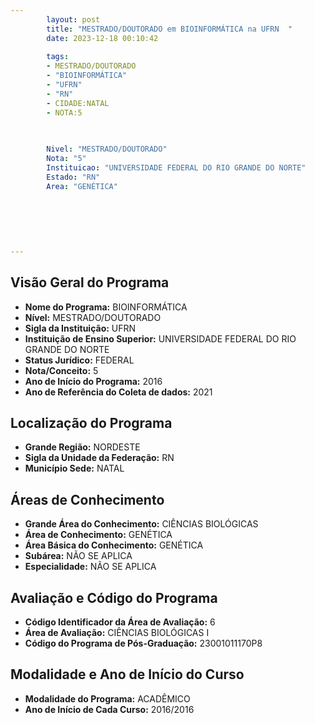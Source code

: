 ```yaml
---
        layout: post
        title: "MESTRADO/DOUTORADO em BIOINFORMÁTICA na UFRN  "
        date: 2023-12-18 00:10:42
     
        tags:
        - MESTRADO/DOUTORADO
        - "BIOINFORMÁTICA"
        - "UFRN"
        - "RN"
        - CIDADE:NATAL
        - NOTA:5
        
       

        Nivel: "MESTRADO/DOUTORADO"
        Nota: "5"
        Instituicao: "UNIVERSIDADE FEDERAL DO RIO GRANDE DO NORTE"
        Estado: "RN"
        Area: "GENÉTICA"
        
        
        
        
        
        
---
```

## Visão Geral do Programa
- **Nome do Programa:** BIOINFORMÁTICA
- **Nível:** MESTRADO/DOUTORADO
- **Sigla da Instituição:** UFRN
- **Instituição de Ensino Superior:** UNIVERSIDADE FEDERAL DO RIO GRANDE DO NORTE
- **Status Jurídico:** FEDERAL
- **Nota/Conceito:** 5
- **Ano de Início do Programa:** 2016
- **Ano de Referência do Coleta de dados:** 2021

## Localização do Programa
- **Grande Região:** NORDESTE
- **Sigla da Unidade da Federação:** RN
- **Município Sede:** NATAL

## Áreas de Conhecimento
- **Grande Área do Conhecimento:** CIÊNCIAS BIOLÓGICAS
- **Área de Conhecimento:** GENÉTICA
- **Área Básica do Conhecimento:** GENÉTICA
- **Subárea:** NÃO SE APLICA
- **Especialidade:** NÃO SE APLICA

## Avaliação e Código do Programa
- **Código Identificador da Área de Avaliação:** 6
- **Área de Avaliação:** CIÊNCIAS BIOLÓGICAS I
- **Código do Programa de Pós-Graduação:** 23001011170P8


## Modalidade e Ano de Início do Curso
- **Modalidade do Programa:** ACADÊMICO
- **Ano de Início de Cada Curso:** 2016/2016
